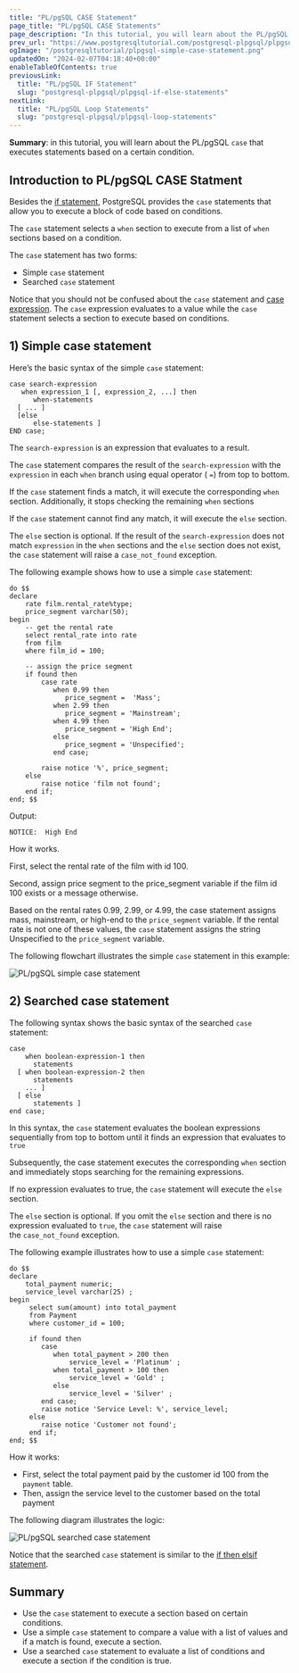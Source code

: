 ```yaml
---
title: "PL/pgSQL CASE Statement"
page_title: "PL/pgSQL CASE Statements"
page_description: "In this tutorial, you will learn about the PL/pgSQL CASE statement that executes a command based on a certain condition."
prev_url: "https://www.postgresqltutorial.com/postgresql-plpgsql/plpgsql-case-statement/"
ogImage: "/postgresqltutorial/plpgsql-simple-case-statement.png"
updatedOn: "2024-02-07T04:18:40+00:00"
enableTableOfContents: true
previousLink: 
  title: "PL/pgSQL IF Statement"
  slug: "postgresql-plpgsql/plpgsql-if-else-statements"
nextLink: 
  title: "PL/pgSQL Loop Statements"
  slug: "postgresql-plpgsql/plpgsql-loop-statements"
---
```





**Summary**: in this tutorial, you will learn about the PL/pgSQL `case` that executes statements based on a certain condition.


## Introduction to PL/pgSQL CASE Statment

Besides the [if statement](plpgsql-if-else-statements), PostgreSQL provides the `case` statements that allow you to execute a block of code based on conditions.

The `case` statement selects a `when` section to execute from a list of `when` sections based on a condition.

The `case` statement has two forms:

* Simple `case` statement
* Searched `case` statement

Notice that you should not be confused about the `case` statement and [case expression](../postgresql-tutorial/postgresql-case). The `case` expression evaluates to a value while the `case` statement selects a section to execute based on conditions.


## 1\) Simple case statement

Here’s the basic syntax of the simple `case` statement:


```pgsql
case search-expression
   when expression_1 [, expression_2, ...] then
      when-statements
  [ ... ]
  [else
      else-statements ]
END case;
```
The `search-expression` is an expression that evaluates to a result.

The `case` statement compares the result of the `search-expression` with the `expression` in each `when` branch using equal operator ( `=`) from top to bottom.

If the `case` statement finds a match, it will execute the corresponding `when` section. Additionally, it stops checking the remaining `when` sections

If the `case` statement cannot find any match, it will execute the `else` section.

The `else` section is optional. If the result of the `search-expression` does not match `expression` in the `when` sections and the `else` section does not exist, the `case` statement will raise a `case_not_found` exception.

The following example shows how to use a simple `case` statement:


```pgsql
do $$
declare 
	rate film.rental_rate%type;
	price_segment varchar(50);
begin
    -- get the rental rate
    select rental_rate into rate 
    from film 
    where film_id = 100;
	
	-- assign the price segment
	if found then
		case rate
		   when 0.99 then
              price_segment =  'Mass';
		   when 2.99 then
              price_segment = 'Mainstream';
		   when 4.99 then
              price_segment = 'High End';
		   else
	    	  price_segment = 'Unspecified';
		   end case;
		   
		raise notice '%', price_segment;  
	else
		raise notice 'film not found';  
    end if;
end; $$
```
Output:


```http
NOTICE:  High End
```
How it works.

First, select the rental rate of the film with id 100\.

Second, assign price segment to the price\_segment variable if the film id 100 exists or a message otherwise.

Based on the rental rates 0\.99, 2\.99, or 4\.99, the case statement assigns mass, mainstream, or high\-end to the `price_segment` variable. If the rental rate is not one of these values, the `case` statement assigns the string Unspecified to the `price_segment` variable.

The following flowchart illustrates the simple `case` statement in this example:

![PL/pgSQL simple case statement](/postgresqltutorial/plpgsql-simple-case-statement.png)
## 2\) Searched case statement

The following syntax shows the basic syntax of the searched `case` statement:


```pgsql
case
    when boolean-expression-1 then
      statements
  [ when boolean-expression-2 then
      statements
    ... ]
  [ else
      statements ]
end case;
```
In this syntax, the `case` statement evaluates the boolean expressions sequentially from top to bottom until it finds an expression that evaluates to `true`

Subsequently, the case statement executes the corresponding `when` section and immediately stops searching for the remaining expressions.

If no expression evaluates to true, the `case` statement will execute the `else` section.

The `else` section is optional. If you omit the `else` section and there is no expression evaluated to `true`, the `case` statement will raise the `case_not_found` exception.

The following example illustrates how to use a simple `case` statement:


```pgsql
do $$ 
declare
    total_payment numeric; 
    service_level varchar(25) ;
begin
     select sum(amount) into total_payment
     from Payment
     where customer_id = 100; 
	 
	 if found then
	    case 
		   when total_payment > 200 then
               service_level = 'Platinum' ;
           when total_payment > 100 then
	           service_level = 'Gold' ;
           else
               service_level = 'Silver' ;
        end case;
		raise notice 'Service Level: %', service_level;
     else
	    raise notice 'Customer not found';
	 end if;
end; $$ 

```
How it works:

* First, select the total payment paid by the customer id 100 from the `payment` table.
* Then, assign the service level to the customer based on the total payment

The following diagram illustrates the logic:


![PL/pgSQL searched case statement](/postgresqltutorial/plpgsql-searched-case-statement.png)
  
Notice that the searched `case` statement is similar to the [if then elsif statement](plpgsql-if-else-statements).


## Summary

* Use the `case` statement to execute a section based on certain conditions.
* Use a simple `case` statement to compare a value with a list of values and if a match is found, execute a section.
* Use a searched `case` statement to evaluate a list of conditions and execute a section if the condition is true.

